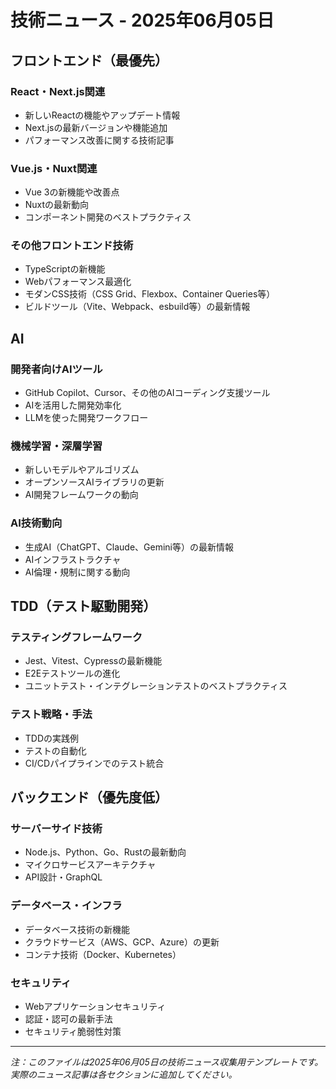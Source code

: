 # 技術ニュース - 2025年06月05日

## フロントエンド（最優先）

### React・Next.js関連
- 新しいReactの機能やアップデート情報
- Next.jsの最新バージョンや機能追加
- パフォーマンス改善に関する技術記事

### Vue.js・Nuxt関連
- Vue 3の新機能や改善点
- Nuxtの最新動向
- コンポーネント開発のベストプラクティス

### その他フロントエンド技術
- TypeScriptの新機能
- Webパフォーマンス最適化
- モダンCSS技術（CSS Grid、Flexbox、Container Queries等）
- ビルドツール（Vite、Webpack、esbuild等）の最新情報

## AI

### 開発者向けAIツール
- GitHub Copilot、Cursor、その他のAIコーディング支援ツール
- AIを活用した開発効率化
- LLMを使った開発ワークフロー

### 機械学習・深層学習
- 新しいモデルやアルゴリズム
- オープンソースAIライブラリの更新
- AI開発フレームワークの動向

### AI技術動向
- 生成AI（ChatGPT、Claude、Gemini等）の最新情報
- AIインフラストラクチャ
- AI倫理・規制に関する動向

## TDD（テスト駆動開発）

### テスティングフレームワーク
- Jest、Vitest、Cypressの最新機能
- E2Eテストツールの進化
- ユニットテスト・インテグレーションテストのベストプラクティス

### テスト戦略・手法
- TDDの実践例
- テストの自動化
- CI/CDパイプラインでのテスト統合

## バックエンド（優先度低）

### サーバーサイド技術
- Node.js、Python、Go、Rustの最新動向
- マイクロサービスアーキテクチャ
- API設計・GraphQL

### データベース・インフラ
- データベース技術の新機能
- クラウドサービス（AWS、GCP、Azure）の更新
- コンテナ技術（Docker、Kubernetes）

### セキュリティ
- Webアプリケーションセキュリティ
- 認証・認可の最新手法
- セキュリティ脆弱性対策

---

*注：このファイルは2025年06月05日の技術ニュース収集用テンプレートです。実際のニュース記事は各セクションに追加してください。*